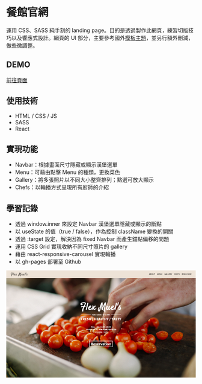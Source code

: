 # 餐館官網
運用 CSS、SASS 純手刻的 landing page。目的是透過製作此網頁，練習切版技巧以及響應式設計。網頁的 UI 部分，主要參考國外[模板主題](http://www.themezaa.com/html/leadgen/demo/restaurant/index.html)，並另行額外刪減，做些微調整。

## DEMO
[前往頁面](https://wangyiwei0108.github.io/react-restaurant-website/)

## 使用技術
- HTML / CSS / JS
- SASS
- React

## 實現功能
- Navbar：根據畫面尺寸隱藏或顯示漢堡選單
- Menu：可藉由點擊 Menu 的種類，更換菜色
- Gallery：將多張照片以不同大小整齊排列；點選可放大顯示
- Chefs：以輪播方式呈現所有廚師的介紹

## 學習記錄
- 透過 window.inner 來設定 Navbar 漢堡選單隱藏或顯示的斷點
- 以 useState 的值（true / false），作為控制 className 變換的開關
- 透過 :target 設定，解決因為 fixed Navbar 而產生錨點偏移的問題
- 運用 CSS Grid 實現收納不同尺寸照片的 gallery
- 藉由 react-responsive-carousel 實現輪播
- 以 gh-pages 部署至 Github

![GITHUB](https://github.com/wangyiwei0108/react-restaurant-website/blob/master/src/assets/res.png)
